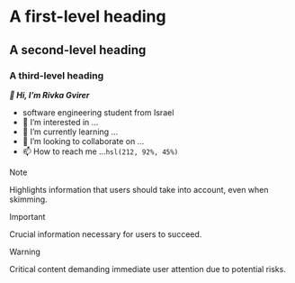 # A first-level heading
## A second-level heading
### A third-level heading
***👋 Hi, I’m Rivka Gvirer***
- software engineering student from Israel
- 👀 I’m interested in ...
- 🌱 I’m currently learning ...
- 💞️ I’m looking to collaborate on ...
- 📫 How to reach me ...`hsl(212, 92%, 45%)`

> [!NOTE]
> Highlights information that users should take into account, even when skimming.

> [!IMPORTANT]
> Crucial information necessary for users to succeed.

> [!WARNING]
> Critical content demanding immediate user attention due to potential risks.

<!---
RGvirer/RGvirer is a ✨ special ✨ repository because its `README.md` (this file) appears on your GitHub profile.
You can click the Preview link to take a look at your changes.
--->
